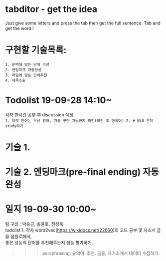 # tabditor - get the idea
Just give some letters and press the tab then get the full sentence.
Tab and get the word !

# 구현할 기술목록:
	1. 문맥에 맞는 단어 추천
	2. 엔딩마크 자동완성
	3. 라임에 맞는 단어추천
	4. 제목추출
	
# Todolist 19-09-28 14:10~
 각자 한시간 공부 후 discussion 예정<br>
	```1. 타겟 언어는 우선 영어, 기술 구현 가능한지 확인(확인 후 한국어)
	2. # NLG 분야 study하기```

# 기술 1.

# 기술 2. 엔딩마크(pre-final ending) 자동완성


# 일지 19-09-30 10:00~
팀 구성 : 박승근, 송윤호, 천성욱<br>
todolist 1. 각자 word2vec(https://wikidocs.net/22660)의 코드 공부 및 자소서 글을 샘플로해서, <br>
	좋은 성능의 단어를 추천해주는지 성능 평가하기.

>>> paraphrasing. 유의어. 추천. 
>>> 금융, 자기소개서 데이터 수집하기.
